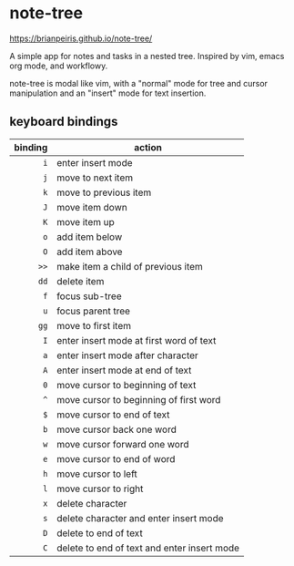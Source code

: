 # note-tree

https://brianpeiris.github.io/note-tree/

A simple app for notes and tasks in a nested tree. Inspired by vim, emacs org mode, and workflowy.

note-tree is modal like vim, with a "normal" mode for tree and cursor manipulation and an "insert" mode for text insertion.

## keyboard bindings

|binding|action|
|-:|-|
|`i`|enter insert mode|
|`j`|move to next item|
|`k`|move to previous item|
|`J`|move item down|
|`K`|move item up|
|`o`|add item below|
|`O`|add item above|
|`>>`|make item a child of previous item|
|`dd`|delete item|
|`f`|focus sub-tree|
|`u`|focus parent tree|
|`gg`|move to first item|
|`I`|enter insert mode at first word of text|
|`a`|enter insert mode after character|
|`A`|enter insert mode at end of text|
|`0`|move cursor to beginning of text|
|`^`|move cursor to beginning of first word|
|`$`|move cursor to end of text|
|`b`|move cursor back one word|
|`w`|move cursor forward one word|
|`e`|move cursor to end of word|
|`h`|move cursor to left|
|`l`|move cursor to right|
|`x`|delete character|
|`s`|delete character and enter insert mode|
|`D`|delete to end of text|
|`C`|delete to end of text and enter insert mode|
